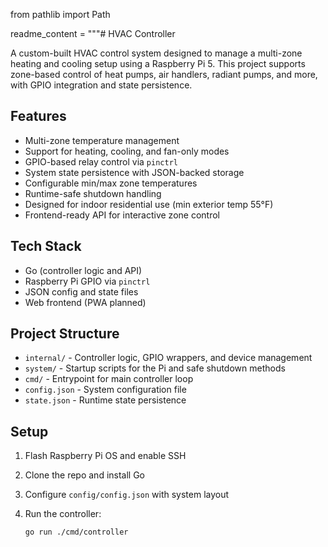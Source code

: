 from pathlib import Path

readme_content = """# HVAC Controller

A custom-built HVAC control system designed to manage a multi-zone heating and cooling setup using a Raspberry Pi 5. This project supports zone-based control of heat pumps, air handlers, radiant pumps, and more, with GPIO integration and state persistence.

## Features

- Multi-zone temperature management
- Support for heating, cooling, and fan-only modes
- GPIO-based relay control via `pinctrl`
- System state persistence with JSON-backed storage
- Configurable min/max zone temperatures
- Runtime-safe shutdown handling
- Designed for indoor residential use (min exterior temp 55°F)
- Frontend-ready API for interactive zone control

## Tech Stack

- Go (controller logic and API)
- Raspberry Pi GPIO via `pinctrl`
- JSON config and state files
- Web frontend (PWA planned)

## Project Structure

- `internal/` - Controller logic, GPIO wrappers, and device management
- `system/` - Startup scripts for the Pi and safe shutdown methods
- `cmd/` - Entrypoint for main controller loop
- `config.json` - System configuration file
- `state.json` - Runtime state persistence

## Setup

1. Flash Raspberry Pi OS and enable SSH
2. Clone the repo and install Go
3. Configure `config/config.json` with system layout
4. Run the controller:

   ```bash
   go run ./cmd/controller
